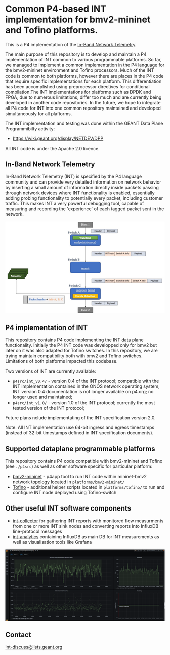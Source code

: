 Common P4-based INT implementation for bmv2-mininet and Tofino platforms.
===========================================================================
This is a P4 implementation of the [In-Band Network Telemetry](https://p4.org/specs/). 

The main purpose of this repository is to develop and maintain a P4 implementation of INT common to various programmable platforms. So far, we managed to implement a common implementation in the P4 language for the bmv2-mininet environment and Tofino processors. Much of the INT code is common to both platforms, however there are places in the P4 code that require specific implementations for each platform. This differentiation has been accomplished using preprocessor directives for conditional compilation.The INT implementations for platforms such as DPDK and FPGA, due to numerous limitations, differ too much and are currently being developed in another code repositories. In the future, we hope to integrate all P4 code for INT into one common repository maintained and developed simultaneously for all plaftorms.

The INT implementation and testing was done within the GEANT Data Plane Programmibilty activity:
* https://wiki.geant.org/display/NETDEV/DPP

All INT code is under the Apache 2.0 licence.


In-Band Network Telemetry
------
In-Band Network Telemetry (INT)  is specified by the P4 language community and can provide very detailed information on network behavior by inserting a small amount of information directly inside packets passing through network devices where INT functionality is enabled, essentially adding probing functionality to potentially every packet, including customer traffic. 
This makes INT a very powerful debugging tool, capable of measuring and recording the 'experience' of each tagged packet sent in the network.

![INT workflow](docs/int-workflow.png)


P4 implementation of INT
------
This repository contains P4 code implementing the INT data plane functionality. Initially the P4 INT code was developped only for bmv2 but later on it was also adapted for Tofino switches. 
In this repository, we are trying maintain compatibility both with bmv2 and Tofino switches. Limitations of both platforms impacted this codebase.

Two versions of INT are currently available:
- `p4src/int_v0.4/` - version 0.4 of the INT protocol; compatible with the INT implementation contained in the ONOS network operating system; INT version 0.4 documentation is not longer available on p4.org; no longer used and maintained;
- `p4src/int_v1.0/` - version 1.0 of the INT protocol; currently the most tested version of the INT protocol;

Future plans nclude implementating of the INT specification version 2.0.

Note: All INT implementation use 64-bit ingress and egress timestamps (instead of 32-bit timestamps defined in INT specification documents).


Supported dataplane programmable platforms
-----
This repository contains P4 code compatible with bmv2-mininet and Tofino (see `./p4src`) as well as other software specific for particular platform:
- [bmv2-mininet](platforms/bmv2-mininet/README.md) - p4app tool to run INT code within mininet-bmv2 network topology located in `platforms/bmv2-mininet/`
- [Tofino](platforms/tofino/README.md) - additional helper scripts located in `platforms/tofino/` to run and configure INT node deployed using Tofino-switch 


Other useful INT software components
----
- [int-collector](https://github.com/GEANT-DataPlaneProgramming/int-collector) for gathering INT reports with monitored flow measurments from one or more INT sink nodes and converting reports into InfluxDB line-protocol messages
- [int-analytics](https://github.com/GEANT-DataPlaneProgramming/int-analytics) containing InfluxDB as main DB for INT measurements as well as visualisation tools like Grafana

![The INT monitoring of the int-p4app network flow ](docs/int-p4app-visualisation.png)


Contact
---------
int-discuss@lists.geant.org


